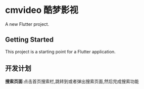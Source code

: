 # cmvideo 酷梦影视

A new Flutter project.

## Getting Started

This project is a starting point for a Flutter application.

## 开发计划

**搜索页面**:点击首页搜索栏,跳转到或者弹出搜索页面,然后完成搜索功能
